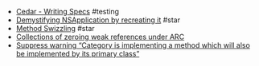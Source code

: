 - [Cedar - Writing Specs](https://github.com/pivotal/cedar/wiki/Writing-specs) #testing
 - [Demystifying NSApplication by recreating it](http://www.cocoawithlove.com/2009/01/demystifying-nsapplication-by.html) #star
 - [Method Swizzling](http://nshipster.com/method-swizzling/) #star
 - [Collections of zeroing weak references under ARC](http://stackoverflow.com/questions/14209070/collections-of-zeroing-weak-references-under-arc/14219598#14219598)
 - [Suppress warning “Category is implementing a method which will also be implemented by its primary class”](http://stackoverflow.com/a/9622779)
